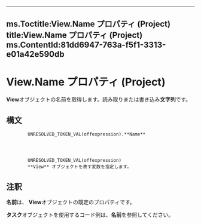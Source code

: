

---
ms.Toctitle:View.Name プロパティ (Project)
title:View.Name プロパティ (Project)
ms.ContentId:81dd6947-763a-f5f1-3313-e01a42e590db
---
# View.Name プロパティ (Project)




**View**オブジェクトの名前を取得します。読み取りまたは書き込み**文字列**です。

## 構文

            UNRESOLVED_TOKEN_VAL(offexpression).**Name**




            UNRESOLVED_TOKEN_VAL(offexpression)
            **View** オブジェクトを表す変数を指定します。



## 注釈
**名前**は、 **View**オブジェクトの既定のプロパティです。



**タスク**オブジェクトを使用するコード例は、**名前**を参照してください。




